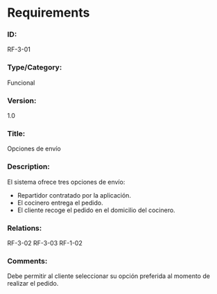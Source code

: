 # Requirements 

### ID:
RF-3-01

### Type/Category:
Funcional

### Version:
1.0

### Title:
Opciones de envío

### Description:
El sistema ofrece tres opciones de envío:
- Repartidor contratado por la aplicación.
- El cocinero entrega el pedido.
- El cliente recoge el pedido en el domicilio del cocinero.

### Relations:
RF-3-02 
RF-3-03 
RF-1-02
### Comments:
Debe permitir al cliente seleccionar su opción preferida al momento de realizar el pedido.
